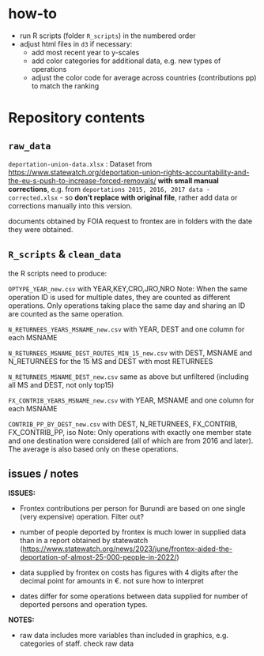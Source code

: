 # how-to

- run R scripts (folder `R_scripts`) in the numbered order
- adjust html files in `d3` if necessary:
	- add most recent year to y-scales
	- add color categories for additional data, e.g. new types of operations
	- adjust the color code for average across countries (contributions pp) to match the ranking

# Repository contents

## `raw_data`

`deportation-union-data.xlsx` : Dataset from https://www.statewatch.org/deportation-union-rights-accountability-and-the-eu-s-push-to-increase-forced-removals/ **with small manual corrections**, e.g. from `deportations 2015, 2016, 2017 data - corrected.xlsx` - so **don't replace with original file**, rather add data or corrections manually into this version.

documents obtained by FOIA request to frontex are in folders with the date they were obtained.

## `R_scripts` & `clean_data`

the R scripts need to produce:

`OPTYPE_YEAR_new.csv` with YEAR,KEY,CRO,JRO,NRO
Note: When the same operation ID is used for multiple dates, they are counted as different operations. Only operations taking place the same day and sharing an ID are counted as the same operation.

`N_RETURNEES_YEARS_MSNAME_new.csv` with YEAR, DEST and one column for each MSNAME

`N_RETURNEES_MSNAME_DEST_ROUTES_MIN_15_new.csv` with DEST, MSNAME and N_RETURNEES for the 15 MS and DEST with most RETURNEES

`N_RETURNEES_MSNAME_DEST_new.csv` same as above but unfiltered (including all MS and DEST, not only top15)

`FX_CONTRIB_YEARS_MSNAME_new.csv` with YEAR, MSNAME and one column for each MSNAME

`CONTRIB_PP_BY_DEST_new.csv` with DEST, N_RETURNEES, FX_CONTRIB, FX_CONTRIB_PP, iso
Note: Only operations with exactly one member state and one destination were considered (all of which are from 2016 and later). The average is also based only on these operations.

##  issues / notes

**ISSUES:**

- Frontex contributions per person for Burundi are based on one single (very expensive) operation. Filter out?

- number of people deported by frontex is much lower in supplied data than in a report obtained by statewatch (https://www.statewatch.org/news/2023/june/frontex-aided-the-deportation-of-almost-25-000-people-in-2022/)

- data supplied by frontex on costs has figures with 4 digits after the decimal point for amounts in €. not sure how to interpret

- dates differ for some operations between data supplied for number of deported persons and operation types.

**NOTES:**

- raw data includes more variables than included in graphics, e.g. categories of staff. check raw data
